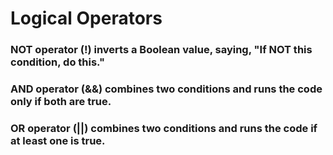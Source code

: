 #   Logical Operators

### NOT operator (!) inverts a Boolean value, saying, "If NOT this condition, do this."
### AND operator (&&) combines two conditions and runs the code only if both are true.
### OR operator (||) combines two conditions and runs the code if at least one is true.
